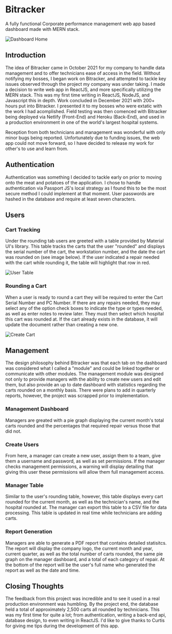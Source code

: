 # Bitracker
A fully functional Corporate performance management web app based dashboard made with MERN stack.

![Dashboard Home](https://i.imgur.com/9EwJXmX.png)

## Introduction
The idea of Bitracker came in October 2021 for my company to handle data management and to offer technicians ease of access in the field. Without notifying my bosses, I began work on Bitracker, and attempted to tackle key issues observed through the project my company was under taking. I made a decision to write web app in ReactJS, and more specifically utilizing the MERN stack. This was my first time writing in ReactJS, NodeJS, and Javascript this in depth. Work concluded in December 2021 with 200+ hours put into Bitracker. I presented it to my bosses who were extatic with the work I had acomplished. Field testing was then comenced with Bitracker being deployed via Netlify (Front-End) and Heroku (Back-End), and used in a production environment in one of the world's largest hospital systems.

Reception from both technicians and management was wonderful with only minor bugs being reported. Unfortunately due to funding issues, the web app could not move forward, so I have decided to release my work for other's to use and learn from.

## Authentication
Authentication was something I decided to tackle early on prior to moving onto the meat and potatoes of the application. I chose to handle authentication via Passport JS's local strategy as I found this to be the most secure method I could implement at that moment. User passwords are hashed in the database and require at least seven characters.

## Users

### Cart Tracking
Under the rounding tab users are greeted with a table provided by Material UI's library. This table tracks the carts that the user "rounded" and displays the serial number of the cart, the workstation number, and the date the cart was rounded on (see image below). If the user indicated a repair needed with the cart while rounding it, the table will highlight that row in red.

![User Table](https://i.imgur.com/jIQi76V.png)

### Rounding a Cart
When a user is ready to round a cart they will be required to enter the Cart Serial Number and PC Number. If there are any repairs needed, they may select any of the option check boxes to indicate the type or types needed, as well as enter notes to review later. They must then select which hospital this cart was rounded at. If the cart already exists in the database, it will update the document rather than creating a new one.

![Create Cart](https://i.imgur.com/57VaANV.png)

## Management
The design philosophy behind Bitracker was that each tab on the dashboard was considered what I called a "module" and could be linked together or communicate with other modules. The management module was designed not only to provide managers with the ability to create new users and edit them, but also provide an up to date dashboard with statistics regarding the carts rounded on a monthly basis. There were plans to add in quarterly reports, however, the project was scrapped prior to implementation.

### Management Dashboard
Managers are greated with a pie graph displaying the current month's total carts rounded and the percentages that required repair versus those that did not.

### Create Users
From here, a manager can create a new user, assign them to a team, give them a username and password, as well as set permissions. If the manager checks management permissions, a warning will display detailing that giving this user these permissions will allow them full management access.

### Manager Table
Similar to the user's rounding table, however, this table displays every cart rounded for the current month, as well as the technician's name, and the hospital rounded at. The manager can export this table to a CSV file for data processing. This table is updated in real time while technicians are adding carts.

### Report Generation
Managers are able to generate a PDF report that contains detailed statisitcs. The report will display the company logo, the current month and year, current quarter, as well as the total number of carts rounded, the same pie graph on the manager dashboard, and a total of each category of repair. At the bottom of the report will be the user's full name who generated the report as well as the date and time.

## Closing Thoughts
The feedback from this project was incredible and to see it used in a real production environment was humbling. By the project end, the database held a total of approximately 2,500 carts all rounded by technicians. This was my first time for quite a lot; from authentication, writing a back-end api, database design, to even writing in ReactJS. I'd like to give thanks to Curtis for giving me tips during the development of this app.
